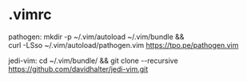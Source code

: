 # .vimrc

pathogen:
mkdir -p ~/.vim/autoload ~/.vim/bundle && \
curl -LSso ~/.vim/autoload/pathogen.vim https://tpo.pe/pathogen.vim


jedi-vim:
cd ~/.vim/bundle/ && git clone --recursive https://github.com/davidhalter/jedi-vim.git
